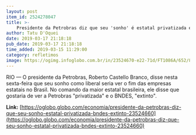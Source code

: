 ```yaml
---
layout: post
item_id: 2524278047
title: >-
    Presidente da Petrobras diz que seu 'sonho' é estatal privatizada e BNDES extinto
author: Tatu D'Oquei
date: 2019-03-17 21:18:18
pub_date: 2019-03-17 21:18:18
time_added: 2019-03-15 11:29:00
category: refletimos
image: https://ogimg.infoglobo.com.br/in/23524670-e22-71d/FT1086A/652/81338796_Roberto-Castello-Branco-President-of-Brazilian-Oil-Company-Petrobras-smiles-during-a-press.jpg
---
```


RIO — O presidente da Petrobras, Roberto Castello Branco, disse nesta sexta-feira que seu sonho como liberal seria ver o fim das empresas estatais no Brasil. No comando da maior estatal brasileira, ele disse que gostaria de ver a Petrobras "privatizada" e o BNDES, "extinto".

**Link:** [https://oglobo.globo.com/economia/presidente-da-petrobras-diz-que-seu-sonho-estatal-privatizada-bndes-extinto-23524660](https://oglobo.globo.com/economia/presidente-da-petrobras-diz-que-seu-sonho-estatal-privatizada-bndes-extinto-23524660)

